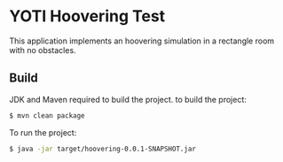 # YOTI Hoovering Test

This application implements an hoovering simulation in a rectangle room with no obstacles.

## Build
JDK and Maven required to build the project. to build the project:
```bash
$ mvn clean package
```
To run the project:
```bash
$ java -jar target/hoovering-0.0.1-SNAPSHOT.jar
```
